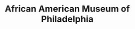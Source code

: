 ---
layout: repo
title: "African American Museum of Philadelphia"
id: 14497
permalink: repos/14497/
---